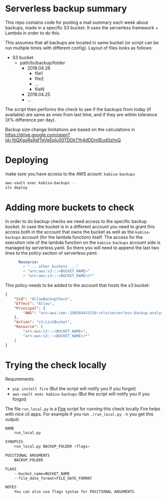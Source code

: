 
# Serverless backup summary

This repo contains code for posting a mail summary each week about backups, made in a specific S3 bucket.
It uses the serverless framework + Lambda in order to do this.

This assumes that all backups are located in same bucket (or script can be run multiple times with different config).
Layout of files looks as follows:

- S3 bucket
    - path/to/backup/folder
        - 2018.04.26
            - file1
            - file2
            - ...
            - fileN
        - 2018.04.25
        - ...

The script then performs the check to see if the backups from today (if available) are same as ones from last time,
and if they are within tolerance (X% difference per day).

Backup size change limitations are based on the calculations in 
https://drive.google.com/open?id=1tiQXgoRs9gfTeVeEpIu1l0TDDkTfh4dDDm1Eud0zhxQ

# Deploying

make sure you have access to the AWS acount: `kabisa-backups`

```bash
aws-vault exec kabisa-backups --
sls deploy
```

# Adding more buckets to check

In order to do backup checks we need access to the specific backup bucket.
In case the bucket is in a different account you need to grant this access both in the account that owns the bucket as well as the `kabisa-backups` account (for the lambda function) itself.
The access for the execution role of the lambda function on the `kabisa-backups` account side is managed by serverless.yaml. So there you will need to append the last two lines to the policy section of serverless.yaml:

```yaml
      Resource:
        - "... other buckets ..."
        - "arn:aws:s3:::<BUCKET_NAME>"
        - "arn:aws:s3:::<BUCKET_NAME>/*"
```

This policy needs to be added to the account that hosts the s3 bucket:

```json
{
    "Sid": "AllowBackupCheck",
    "Effect": "Allow",
    "Principal": {
        "AWS": "arn:aws:iam::190384451510:role/serverless-backup-analysis-dev-eu-west-1-lambdaRole"
    },
    "Action": "s3:ListBucket",
    "Resource": [
        "arn:aws:s3:::<BUCKET_NAME>",
        "arn:aws:s3:::<BUCKET_NAME>/*"
    ]
}
```

# Trying the check locally

Requirements:

- `pip install fire` (But the script will notify you if you forgot)
- `aws-vault exec kabisa-backups` (But the script will notify you if you forgot)

The file `run_local.py` is a [Fire](https://github.com/google/python-fire) script for running this check locally
Fire helps with nice cli apps. For example if you run `./run_local.py -h` you get this output:

```bash
NAME
    run_local.py

SYNOPSIS
    run_local.py BACKUP_FOLDER <flags>

POSITIONAL ARGUMENTS
    BACKUP_FOLDER

FLAGS
    --bucket_name=BUCKET_NAME
    --file_date_format=FILE_DATE_FORMAT

NOTES
    You can also use flags syntax for POSITIONAL ARGUMENTS
```